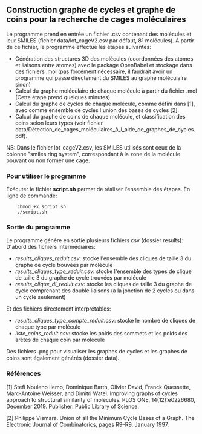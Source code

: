 ## Construction graphe de cycles et graphe de coins pour la recherche de cages moléculaires

Le programme prend en entrée un fichier .csv contenant des molécules et leur SMILES (fichier data/lot_cageV2.csv par défaut, 81 molécules). A partir de ce fichier, le programme effectue les étapes suivantes:

- Génération des structures 3D des molécules (coordonnées des atomes et liaisons entre atomes) avec le package OpenBabel et stockage dans des fichiers .mol (pas forcément nécessaire, il faudrait avoir un programme qui passe directement du SMILES au graphe moléculaire sinon)
- Calcul du graphe moléculaire de chaque molécule à partir du fichier .mol (Cette étape prend quelques minutes)
- Calcul du graphe de cycles de chaque molécule, comme défini dans [1], avec comme ensemble de cycles l'union des bases de cycles [2]. 
- Calcul du graphe de coins de chaque molécule, et classification des coins selon leurs types (voir fichier data/Détection_de_cages_moléculaires_à_l_aide_de_graphes_de_cycles.pdf).


NB: Dans le fichier lot_cageV2.csv, les SMILES utilisés sont ceux de la colonne "smiles ring system", correspondant à la zone de la molécule pouvant ou non former une cage.

### Pour utiliser le programme
Exécuter le fichier **script.sh** permet de réaliser l'ensemble des étapes.
En ligne de commande:
```
    chmod +x script.sh
    ./script.sh
```

### Sortie du programme
Le programme génère en sortie plusieurs fichiers csv (dossier results):
D'abord des fichiers intermédiaires:
- *results_cliques_reduit.csv*: stocke l'ensemble des cliques de taille 3 du graphe de cycle trouvées par molécule
- *results_cliques_type_reduit.csv*: stocke l'ensemble des types de clique de taille 3 du graphe de cycle trouvées par molécule
- *results_clique_dl_reduit.csv*: stocke les cliques de taille 3 du graphe de cycle comprenant des double liaisons (à la jonction de 2 cycles ou dans un cycle seulement)

Et des fichiers directement interprétables:
- *results_cliques_type_compte_reduit.csv*: stocke le nombre de cliques de chaque type par molécule
- *liste_coins_reduit.csv*: stocke les poids des sommets et les poids des arêtes de chaque coin par molécule

Des fichiers .png pour visualiser les graphes de cycles et les graphes de coins sont également générés (dossier data).

### Références
[1] Stefi Nouleho Ilemo, Dominique Barth, Olivier David, Franck Quessette, Marc-Antoine Weisser,
and Dimitri Watel. Improving graphs of cycles approach to structural similarity of molecules.
PLOS ONE, 14(12):e0226680, December 2019. Publisher: Public Library of Science.

[2] Philippe Vismara. Union of all the Minimum Cycle Bases of a Graph. The Electronic Journal
of Combinatorics, pages R9–R9, January 1997.
